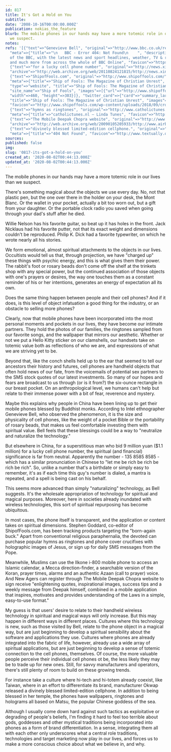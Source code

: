 ```yaml
---
id: 817
title: It's Got a Hold on You
subtitle: 
date: '2008-10-16T00:00:00.000Z'
publication: nokias_the_feature
blurb: The mobile phones in our hands may have a more totemic role in our lives than
  we suspect.
notes: 
refs: '[{"text"=>"Genevieve Bell", "original"=>"http://www.bbc.co.uk/religion/realmedia/sunday/s20050327n.ram",
  "meta"=>{"title"=>"\n   BBC - Error 404: Not Found\n    ", "description"=>"The best
  of the BBC, with the latest news and sport headlines, weather, TV & radio highlights
  and much more from across the whole of BBC Online", "favicon"=>"https://www.bbc.co.uk/favicon.ico"}},
  {"text"=>"for a lucky cell phone number", "original"=>"http://news.xinhuanet.com/english/2004-04/13/content_1415725.htm",
  "archive"=>"http://web.archive.org/web/20110824121815/http://news.xinhuanet.com/english/2004-04/13/content_1415725.htm"},
  {"text"=>"ShipofFools.com", "original"=>"http://www.shipoffools.com/", "archive"=>"http://web.archive.org/web/20200116043022/http://shipoffools.com:80/",
  "meta"=>{"title"=>"Ship of Fools: The Magazine of Christian Unrest", "open_graph"=>{"locale"=>"en_GB",
  "type"=>"website", "title"=>"Ship of Fools: The Magazine of Christian Unrest", "url"=>"http://www.shipoffools.com/",
  "site_name"=>"Ship of Fools", "images"=>[{"url"=>"http://www.shipoffools.com/wp-content/uploads/2018/08/ShipOfFools-Blue-Texture.png",
  "width"=>460, "height"=>303}]}, "twitter_card"=>{"card"=>"summary_large_image",
  "title"=>"Ship of Fools: The Magazine of Christian Unrest", "images"=>[{"url"=>"http://www.shipoffools.com/wp-content/uploads/2018/08/ShipOfFools-Blue-Texture.png"}]},
  "favicon"=>"http://www.shipoffools.com/wp-content/uploads/2018/09/cropped-ShipOfFools-Blue-S-192x192.png"}},
  {"text"=>"hymns as ringtones", "original"=>"http://www.catholictunes.nl/", "archive"=>"http://web.archive.org/web/20190909180749/http://catholictunes.nl/",
  "meta"=>{"title"=>"catholictunes.nl – Linda Tunes", "favicon"=>"http://www.catholictunes.nl/favicon.ico"}},
  {"text"=>"The Mobile Deepak Chopra website", "original"=>"http://www.airborne-e.com/website/chopra/",
  "archive"=>"http://web.archive.org/web/20090105205933/http://www.airborne-e.com/website/chopra/"},
  {"text"=>"divinely blessed limited-edition cellphone.", "original"=>"http://www.textually.org/textually/archives/2004/07/004381.htm",
  "meta"=>{"title"=>"404 Not Found", "favicon"=>"http://www.textually.org/favicon.ico"}}]'
sources: 
published: false
img: 
slug: '0817-its-got-a-hold-on-you'
created_at: '2020-08-02T00:44:13.000Z'
updated_at: '2020-08-02T00:44:13.000Z'
---
```

The mobile phones in our hands may have a more totemic role in our lives than we suspect.

  
There's something magical about the objects we use every day. No, not that plastic pen, but the one over there in the holder on your desk, the Mont Blanc. Or the wallet in your pocket, actually a bit too worn out, but a gift from your daughter. Or the portable clock radio you saved when going through your dad's stuff after he died.

Willie Nelson has his favorite guitar, so beat up it has holes in the front. Jack Nicklaus had his favorite putter, not that its exact weight and dimensions couldn't be reproduced. Philip K. Dick had a favorite typewriter, on which he wrote nearly all his stories.

We form emotional, almost spiritual attachments to the objects in our lives. Occultists would tell us that, through projection, we have "charged up" these things with psychic energy, and this is what gives them their power. The rabbit's foot or rosary beads don't come off the shelf at the trinkets shop with any special power, but the continued association of those objects with one's prayers or desires, the way one touches them as a constant reminder of his or her intentions, generates an energy of expectation all its own.

Does the same thing happen between people and their cell phones? And if it does, is this level of object infatuation a good thing for the industry, or an obstacle to selling more phones?

Clearly, now that mobile phones have been incorporated into the most personal moments and pockets in our lives, they have become our intimate partners. They hold the photos of our families, the ringtones sampled from our favorite songs, and the wallpaper that mirrors our aesthetic. Whether or not we put a Hello Kitty sticker on our clamshells, our handsets take on totemic value both as reflections of who we are, and expressions of what we are striving yet to be.

Beyond that, like the conch shells held up to the ear that seemed to tell our ancestors their history and futures, cell phones are handheld objects that often hold news of our fate, from the voicemails of potential sex partners to the SMS stock quotes of our latest investments. So many of our hopes and fears are broadcast to us through (or is it from?) the six-ounce rectangle in our breast pocket. On an anthropological level, we humans can't help but relate to their immense power with a bit of fear, reverence and mystery.

Maybe this explains why people in China have been lining up to get their mobile phones blessed by Buddhist monks. According to Intel ethnographer Genevieve Bell, who observed the phenomenon, it is the size and physicality of cell phones, like the weight of a pocket Bible or the portability of rosary beads, that makes us feel comfortable investing them with spiritual value. Bell feels that these blessings could be a way to "neutralize and naturalize the technology."

But elsewhere in China, for a superstitious man who bid 9 million yuan ($1.1 million) for a lucky cell phone number, the spiritual (and financial) significance is far from neutral. Apparently the number - 135 8585 8585 - which has a similar pronunciation in Chinese to "let me be rich be rich be rich be rich". So, unlike a number that's a birthdate or simply easy to remember, it's as if each time this guy's number is dialed, a mantra is repeated, and a spell is being cast on his behalf.

This seems more advanced than simply "naturalizing" technology, as Bell suggests. It's the wholesale appropriation of technology for spiritual and magical purposes. Moreover, here in societies already inundated with wireless technologies, this sort of spiritual repurposing has become ubiquitous.

In most cases, the phone itself is transparent, and the application or content takes on spiritual dimensions. Stephen Goddard, co-editor of ShipofFools.com, has been tracking products targeting the "born-again buck." Apart from conventional religious paraphernalia, the devoted can purchase popular hymns as ringtones and phone cover crucifixes with holographic images of Jesus, or sign up for daily SMS messages from the Pope.

Meanwhile, Muslims can use the Ilkone i-800 mobile phone to access an Islamic calendar, a Mecca direction-finder, a searchable version of the Koran, prayer times, alarms and an authentic Azaan (call to prayer) voice. And New Agers can register through The Mobile Deepak Chopra website to sign receive "enlightening quotes, inspirational images, success tips and a weekly message from Deepak himself, combined in a mobile application that inspires, motivates and provides understanding of the Laws in a simple, easy-to-use format."

My guess is that users' desire to relate to their handheld wireless technology in spiritual and magical ways will only increase. But this may happen in different ways in different places. Cultures where this technology is new, such as those visited by Bell, relate to the phone object in a magical way, but are just beginning to develop a spiritual sensibility about the software and applications they use. Cultures where phones are already integrated into the fabric of life, however, already use a wide array of spiritual applications, but are just beginning to develop a sense of totemic connection to the cell phones, themselves. Of course, the more valuable people perceive their individual cell phones ot be, the less likely they may be to trade up for new ones. Still, for savvy manufacturers and operators, there's still plenty of room to build on these growing trends.

For instance take a culture where hi-tech and hi-totem already coexist, like Taiwan, where in an effort to differentiate its brand, manufacturer Okwap released a divinely blessed limited-edition cellphone. In addition to being blessed in her temple, the phones have wallpapers, ringtones and holograms all based on Matsu, the popular Chinese goddess of the sea.

Although I usually come down hard against such tactics as exploitative or degrading of people's beliefs, I'm finding it hard to feel too terrible about gods, goddesses and other mystical traditions being incorporated into phones as a form of brand differentiation. In a sense, integrating them all with each other only underscores what a central role traditions, technologies and target marketing now play in our lives, and forces us to make a more conscious choice about what we believe in, and why.
